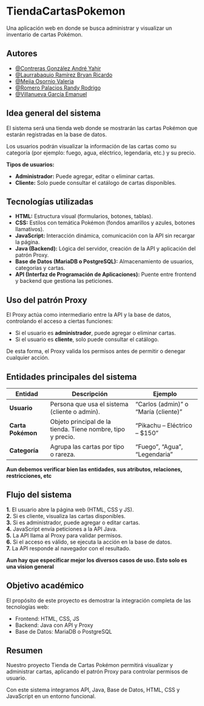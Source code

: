 
# TiendaCartasPokemon

Una aplicación web en donde se busca administrar y visualizar un inventario de cartas Pokémon.


## Autores

- [@Contreras González André Yahir](https://github.com/XxTiny2099xX)
- [@Laurrabaquio Ramírez Bryan Ricardo ](https://github.com/bryanlaurrabaquio)
- [@Mejia Osornio Valeria ](https://github.com/ba777e)
- [@Romero Palacios Randy Rodrigo](https://github.com/RandyPalacios02)
- [@Villanueva García Emanuel](https://github.com/Emanuel1596)


## Idea general del sistema

El sistema será una tienda web donde se mostrarán las cartas Pokémon que estarán registradas en la base de datos.  

Los usuarios podrán visualizar la información de las cartas como su categoría (por ejemplo: fuego, agua, eléctrico, legendaria, etc.) y su precio.

**Tipos de usuarios:**
- **Administrador:** Puede agregar, editar o eliminar cartas.  
- **Cliente:** Solo puede consultar el catálogo de cartas disponibles.
## Tecnologías utilizadas

- **HTML:** Estructura visual (formularios, botones, tablas).  
- **CSS:** Estilos con temática Pokémon (fondos amarillos y azules, botones llamativos).  
- **JavaScript:** Interacción dinámica, comunicación con la API sin recargar la página.  
- **Java (Backend):** Lógica del servidor, creación de la API y aplicación del patrón Proxy.  
- **Base de Datos (MariaDB o PostgreSQL):** Almacenamiento de usuarios, categorías y cartas.  
- **API (Interfaz de Programación de Aplicaciones):** Puente entre frontend y backend que gestiona las peticiones.
## Uso del patrón Proxy

El Proxy actúa como intermediario entre la API y la base de datos, controlando el acceso a ciertas funciones:

- Si el usuario es **administrador**, puede agregar o eliminar cartas.  
- Si el usuario es **cliente**, solo puede consultar el catálogo.  

De esta forma, el Proxy valida los permisos antes de permitir o denegar cualquier acción.
## Entidades principales del sistema

| Entidad | Descripción | Ejemplo |
|----------|--------------|----------|
| **Usuario** | Persona que usa el sistema (cliente o admin). | “Carlos (admin)” o “María (cliente)” |
| **Carta Pokémon** | Objeto principal de la tienda. Tiene nombre, tipo y precio. | “Pikachu – Eléctrico – $150” |
| **Categoría** | Agrupa las cartas por tipo o rareza. | “Fuego”, “Agua”, “Legendaria” |

**Aun debemos verificar bien las entidades, sus atributos, relaciones, restricciones, etc**
## Flujo del sistema

**1.** El usuario abre la página web (HTML, CSS y JS).  
**2.** Si es cliente, visualiza las cartas disponibles.  
**3.** Si es administrador, puede agregar o editar cartas.  
**4.** JavaScript envía peticiones a la API Java.  
**5.** La API llama al Proxy para validar permisos.  
**6.** Si el acceso es válido, se ejecuta la acción en la base de datos.  
**7.**   La API responde al navegador con el resultado.

  

**Aun hay que especificar mejor los diversos casos de uso. Esto solo es una vision general**


## Objetivo académico

El propósito de este proyecto es demostrar la integración completa de las tecnologías web:
- Frontend: HTML, CSS, JS  
- Backend: Java con API y Proxy  
- Base de Datos: MariaDB o PostgreSQL
## Resumen

Nuestro proyecto Tienda de Cartas Pokémon permitirá visualizar y administrar cartas, aplicando el patrón Proxy para controlar permisos de usuario.  

Con este sistema integramos API, Java, Base de Datos, HTML, CSS y JavaScript en un entorno funcional.
